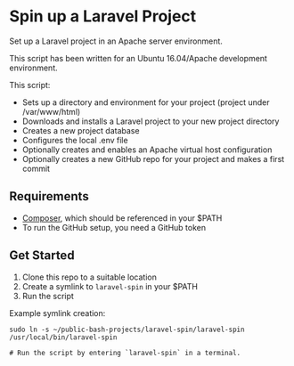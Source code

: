 Spin up a Laravel Project
=========================
Set up a Laravel project in an Apache server environment.

This script has been written for an Ubuntu 16.04/Apache development environment.

This script:

- Sets up a directory and environment for your project (project under /var/www/html)
- Downloads and installs a Laravel project to your new project directory
- Creates a new project database
- Configures the local .env file
- Optionally creates and enables an Apache virtual host configuration
- Optionally creates a new GitHub repo for your project and makes a first commit

## Requirements
- [Composer](https://getcomposer.org/), which should be referenced in your $PATH
- To run the GitHub setup, you need a GitHub token

## Get Started
1. Clone this repo to a suitable location
2. Create a symlink to `laravel-spin` in your $PATH
3. Run the script

Example symlink creation:
~~~
sudo ln -s ~/public-bash-projects/laravel-spin/laravel-spin /usr/local/bin/laravel-spin

# Run the script by entering `laravel-spin` in a terminal.
~~~

